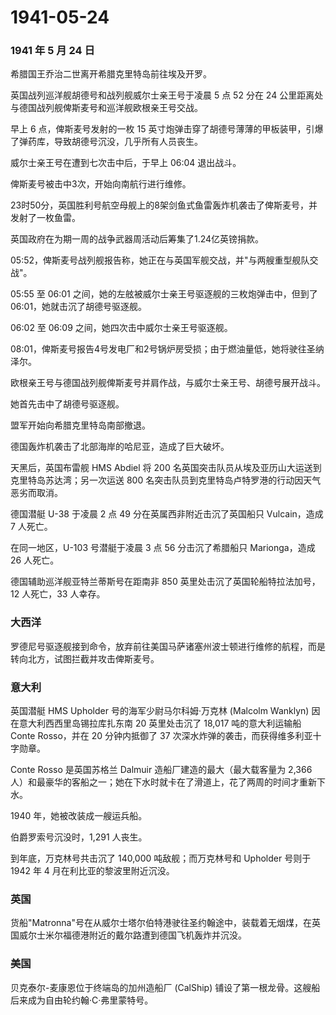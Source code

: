# 1941-05-24

### 1941 年 5 月 24 日

希腊国王乔治二世离开希腊克里特岛前往埃及开罗。

英国战列巡洋舰胡德号和战列舰威尔士亲王号于凌晨 5 点 52 分在 24
公里距离处与德国战列舰俾斯麦号和巡洋舰欧根亲王号交战。

早上 6 点，俾斯麦号发射的一枚 15
英寸炮弹击穿了胡德号薄薄的甲板装甲，引爆了弹药库，导致胡德号沉没，几乎所有人员丧生。

威尔士亲王号在遭到七次击中后，于早上 06:04 退出战斗。

俾斯麦号被击中3次，开始向南航行进行维修。

23时50分，英国胜利号航空母舰上的8架剑鱼式鱼雷轰炸机袭击了俾斯麦号，并发射了一枚鱼雷。

英国政府在为期一周的战争武器周活动后筹集了1.24亿英镑捐款。

05:52，俾斯麦号战列舰报告称，她正在与英国军舰交战，并"与两艘重型舰队交战"。

05:55 至 06:01 之间，她的左舷被威尔士亲王号驱逐舰的三枚炮弹击中，但到了
06:01，她就击沉了胡德号驱逐舰。

06:02 至 06:09 之间，她四次击中威尔士亲王号驱逐舰。

08:01，俾斯麦号报告4号发电厂和2号锅炉房受损；由于燃油量低，她将驶往圣纳泽尔。

欧根亲王号与德国战列舰俾斯麦号并肩作战，与威尔士亲王号、胡德号展开战斗。

她首先击中了胡德号驱逐舰。

盟军开始向希腊克里特岛南部撤退。

德国轰炸机袭击了北部海岸的哈尼亚，造成了巨大破坏。

天黑后，英国布雷舰 HMS Abdiel 将 200
名英国突击队员从埃及亚历山大运送到克里特岛苏达湾；另一次运送 800
名突击队员到克里特岛卢特罗港的行动因天气恶劣而取消。

德国潜艇 U-38 于凌晨 2 点 49 分在英属西非附近击沉了英国船只
Vulcain，造成 7 人死亡。

在同一地区，U-103 号潜艇于凌晨 3 点 56 分击沉了希腊船只 Marionga，造成
26 人死亡。

德国辅助巡洋舰亚特兰蒂斯号在距南非 850
英里处击沉了英国轮船特拉法加号，12 人死亡，33 人幸存。

### 大西洋

罗德尼号驱逐舰接到命令，放弃前往美国马萨诸塞州波士顿进行维修的航程，而是转向北方，试图拦截并攻击俾斯麦号。

### 意大利

英国潜艇 HMS Upholder 号的海军少尉马尔科姆·万克林 (Malcolm Wanklyn)
因在意大利西西里岛锡拉库扎东南 20 英里处击沉了 18,017 吨的意大利运输船
Conte Rosso，并在 20 分钟内抵御了 37
次深水炸弹的袭击，而获得维多利亚十字勋章。

Conte Rosso 是英国苏格兰 Dalmuir 造船厂建造的最大（最大载客量为 2,366
人）和最豪华的客船之一；她在下水时就卡在了滑道上，花了两周的时间才重新下水。

1940 年，她被改装成一艘运兵船。

伯爵罗索号沉没时，1,291 人丧生。

到年底，万克林号共击沉了 140,000 吨敌舰；而万克林号和 Upholder 号则于
1942 年 4 月在利比亚的黎波里附近沉没。

### 英国

货船"Matronna"号在从威尔士塔尔伯特港驶往圣约翰途中，装载着无烟煤，在英国威尔士米尔福德港附近的戴尔路遭到德国飞机轰炸并沉没。

### 美国

贝克泰尔-麦康恩位于终端岛的加州造船厂 (CalShip)
铺设了第一根龙骨。这艘船后来成为自由轮约翰·C·弗里蒙特号。